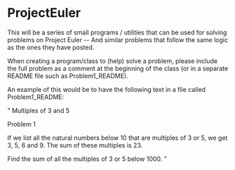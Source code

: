 ProjectEuler
============
This will be a series of small programs / utilities that can be used for solving problems on Project Euler -- And similar problems that follow the same logic as the ones they have posted.

When creating a program/class to (help) solve a problem, please include the full problem as a comment at the beginning of the class (or in a separate README file such as Problem1_README).

An example of this would be to have the following text in a file called Problem1_README:

"
Multiples of 3 and 5

Problem 1

If we list all the natural numbers below 10 that are multiples of 3 or 5, we get 3, 5, 6 and 9. The sum of these multiples is 23.

Find the sum of all the multiples of 3 or 5 below 1000.
"